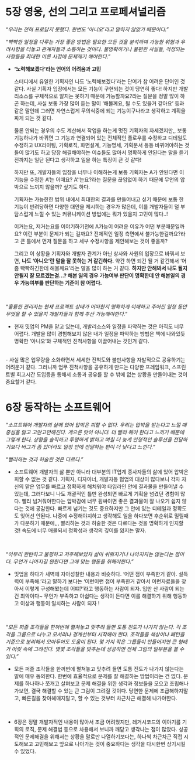 # 5장 영웅, 선의 그리고 프로페셔널리즘

*“우리는 전혀 프로답지 못했다. 한번도 ‘아니오’라고 말하지 않았기 때문이다.”*

*“빡빡한 일정을 다루는 가장 좋은 방법은 필요한 모든 것을 분석하여 가능한 위험과 우려사항을 터놓고 관계자들과 소통하는 것이다. 불명확하거나 불편한 사실들, 걱정되는 사항들을 최대한 이른 시점에 문제제기 해야한다.”*

- **‘노력해보겠다’라는 언어의 어려움과 고민**
    <br>

    스터디에서 유일한 기획자인 나도 ‘노력해보겠다’라는 단어가 참 어려운 단어인 것 같다. 사실 기획자 입장에서는 모든 기능이 구현되는 것이 당연히 좋다! 하지만 개발 리소스를 구체적으로 알지는 못하기 때문에 가능할까요?라는 질문을 정말 많이 하곤 하는데, 사실 보통 가장 많이 듣는 말이 ‘해볼께요, 될 수도 있을거 같아요’ 등과 같은 말인데 그러면 자연스럽게 무의식중에 되는 기능이구나라고 생각하고 계획을 짜게 되는 것 같다.
    <br>

    물론 안되는 경우의 수도 계산해서 작업을 하는게 멋진 기획자의 자세겠지만,, 보통 기능하나가 바뀌면 그 기능과 연결되어 있는 전체적인 플로우를 수정하고 디테일도 수정하고 UX라이팅, 기획로직, 화면설계, 기능명세, 기획문서 등등 바뀌어야하는 것들이 많기도 하고 당장 해결해야하는 이슈들도 많아서 명확하게 안된다는 말을 듣기 전까지는 일단 된다고 생각하고 일을 하는 특징이 큰 것 같다!
    <br>

    하지만 또, 개발자들의 입장을 너무나 이해하는게 보통 기획자는 A가 안된다면 이 기능을 수정한 A’는 어때요? A’’는요?라는 질문을 끊임없이 하기 때문에 무언의 압박으로 느끼지 않을까? 싶기도 하다. 
    <br>

    기획자는 가능한한 범위 내에서 최대한의 결과를 만들어내고 싶기 때문에 보통 한 기능이 반려당하면 다양한 대안을 제시하는 경우가 많은데, 이를 개발자들이 덜 부담스럽게 느낄 수 있는 커뮤니케이션 방법에는 뭐가 있을지 고민이 많다..!
    <br>

     이거는요, 저거는요를 이야기하기전에 A가능이 어려운 이유가 어떤 부분때문일까요? 이런 부분이 문제가 되는 걸까요? 전체적인 일정 측면에서 불가능한걸까요?라고 큰 틀에서 먼저 질문을 하고 세부 수정사항을 제안해보는 것이 좋을까? 
    <br>

    그리고 이 상황을 기획자와 개발자 관계가 아닌 상사와 사원의 입장으로 바꿔서 보면, **나도 ‘아니오’란 말을 잘 못하는 거 같긴하다.** 약간 하면 되긴 될 거 같긴해서 ‘어 좀 빡빡하긴한데 해볼께요’라는 말을 많이 하는 거 같다. **하지만 안해봐서 나도 될지 안될지 잘 모르겠는걸…? 해본 일의 경우 가능여부 판단이 명확한데 안 해본일의 경우 가능여부를 판단하는 기준이 참 어렵다.** 
    
<br>

*“훌륭한 관리자는 현재 프로젝트 상태가 어떠한지 명확하게 이해하고 주어진 일정 동안 무엇을 할 수 있을지 개발자들과 함께 추산 가능해야한다.”*

- 현재 밋업의 PM을 맡고 있는데, 개발리소스와 일정을 파악하는 것은 아직도 너무 어렵다. 개발을 많이 경험해보지 않은 내가 일정을 파악하는 방법은 책에 나와있듯 명확한 ‘아니오’와 구체적인 진척사항을 이끌어내는 것인거 같다. 
<br>
- 사실 많은 업무량을 소화하면서 세세한 진척도와 불만사항을 자발적으로 공유하기는 어려운거 같다. 그러니까 업무 진척사항을 공유하게 만드는 다양한 프레임워크, 스프린트별 회고시간 도입등을 통해서 소통과 공유를 할 수 밖에 없는 상황을 만들어내는 것이 중요할거 같다.



# 6장 동작하는 소프트웨어

*“소프트웨어 개발자의 삶에 있어 압박은 피할 수 없다. 우리는 압박을 받는다고 느낄 때 중심을 잃고 고만고만해진다. 게으른 탓이 아니다. 더 빨리 해야 한다고 느끼기 때문에 그렇게 한다. 상황을 솔직하고 투명하게 밝히고 며칠 더 늦게 안정적인 솔루션을 전달하기보다 버그가 좀 있더라도 일정 안에 전달하는 편이 더 낮다고 느낀다.”*

*“뻘리하는 것과 허술한 것은 다르다.”*

- 소프트웨어 개발자의 삶 뿐만 아니라 대부분의 IT업계 종사자들의 삶에 있어 압박은 피할 수 없는 것 같다. 기획자, 디자이너, 개발자등 협업의 대상이 많다보니 각자 자신의 맡은 업무를 빠르고 정확하게 해치워야 타임라인 안에 결과물을 만들어낼 수 있는데, 그러다보니 나도 개괄적인 틀만 완성되면 빠르게 기획을 넘겼던 경험이 많다. 빨리 넘겨줘야한다는 압박감에 너무 휩싸이면 좋은 결과물이 잘 나오기 쉽지 않다는 것에 공감한다. 빠르게 넘기는 것도 중요하지만 그 안에 있는 디테일과 정확도도 잊어선 안된다. 나중에 수정해야지하고 생각해도 일을 하다보면 후순위로 밀릴때가 다분하기 때문에,,,  빨리하는 것과 허술한 것은 다르다는 것을 명확하게 인지할 것! 속도에 너무 매몰되서 정확성과 생각의 깊이를 잃지는 말자.

<br>

*“아무리 한탄하고 불평하고 저주해보았자 삶이 쉬워지거나 나아지지는 않는다는 점이다. 무언가 나아지길 원한다면 그에 맞는 행동을 취해야한다.”*

- 밋업을 하다가 새벽에 자아성찰한 내용과 비슷하다. ‘어떤 점이 부족한거 같아. 설득력이 부족해.’라고 말하기 보다는 ‘이런이런 점이 부족한거 같아서 이런자료들을 찾아서 이렇게 구성해봤는데 어떄?’라고 행동하는 사람이 되자. 입만 산 사람이 되는 건 최악이다~ 무언가 부족하고 아쉽다는 생각이 든다면 이를 해결하기 위해 행동하고 이상과 행동이 일치하는 사람이 되자 ! 
<br>

*“모든 퍼즐 조각들을 한꺼번에 펼쳐놓고 맞추려 들면 도통 진도가 나가지 않는다. 각 조각을 그룹으로 나누고 모서리나 경계선부터 시작해야 한다. 조각들을 색상이나 패턴을 기준으로 분리해서 모아두어도 도움이 된다. 몇 가지 작은 그룹들이 만들어지면 큰 형태가 머릿 속에 그려진다. 몇몇 조각들을 맞추는데 성공하면 전체 그림의 일부분을 볼 수 있다.”*

-  모든 퍼즐 조각들을 한꺼번에 펼쳐놓고 맞추려 들면 도통 진도가 나가지 않는다는 말에 매우 동의한다. 한번에 효율적으로 문제를 잘 해결하는 방법이라는 건 없다. 문제를 하나하나 쪼개고 살펴보고 문제 해결을 위한 생각과 정보들을 모으고 조립해나가보면, 결국 해결할 수 있는 큰 그림이 그려질 것이다. 당면한 문제에 조급해하지말고, 빠른길을 찾아헤매지말고, 할 수 있는 것부터 차근차근 해결해 나가야한다.

<br>

- 6장은 정말 개발자적인 내용이 많아서 조금 어려웠지만, 레거시코드의 이야기를 기획의 로직, 문제 해결법 등으로 차용해서 보니까 깨닫고 생각나는 점이 많았다. 성공적인 문제해결을 위해서는 상황을 말로만 나열하기보다는, 하나씩 차근차근 직접 시도해보고 고민해보고 앞으로 나아가는 것이 중요하다는 생각을 다시한번 상기시킬 수 있었다.